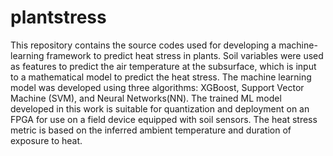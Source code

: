 # plantstress

This repository contains the source codes used for developing a machine-learning framework to predict heat stress in plants. Soil variables were used as features to predict the air temperature at the subsurface, which is input to a mathematical model to predict the heat stress. The machine learning model was developed using three algorithms: XGBoost, Support Vector Machine (SVM), and Neural Networks(NN). The trained ML model developed in this work is suitable for quantization and deployment on an FPGA for use on a field device equipped with soil sensors. The heat stress metric is based on the inferred ambient temperature and duration of exposure to heat.

